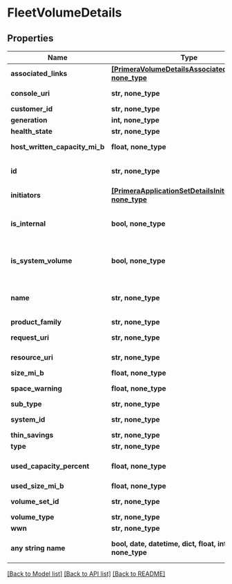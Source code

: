 # FleetVolumeDetails


## Properties
Name | Type | Description | Notes
------------ | ------------- | ------------- | -------------
**associated_links** | [**[PrimeraVolumeDetailsAssociatedLinksInner], none_type**](PrimeraVolumeDetailsAssociatedLinksInner.md) | Associated Links | [optional] 
**console_uri** | **str, none_type** | consoleUri for detailed storage object | [optional] 
**customer_id** | **str, none_type** | customerId | [optional] 
**generation** | **int, none_type** | generation | [optional] 
**health_state** | **str, none_type** | Health State of volume.&#x60; | [optional] 
**host_written_capacity_mi_b** | **float, none_type** | Host written data size in MiB. | [optional] 
**id** | **str, none_type** | UUID string uniquely identifying the storage system object. | [optional] 
**initiators** | [**[PrimeraApplicationSetDetailsInitiatorsInner], none_type**](PrimeraApplicationSetDetailsInitiatorsInner.md) | Initiator details | [optional] 
**is_internal** | **bool, none_type** | boolean value which specifies if it is a systemVolume or not &#x60;Filter&#x60; | [optional] 
**is_system_volume** | **bool, none_type** | boolean value which specifies if it is a systemVolume or not &#x60;Filter&#x60; | [optional] 
**name** | **str, none_type** | A user friendly name to identify the storage system volume (resourceName). | [optional] 
**product_family** | **str, none_type** | Product Family | [optional] 
**request_uri** | **str, none_type** | resourceUri for detailed volume object | [optional] 
**resource_uri** | **str, none_type** | resourceUri for detailed volume object | [optional] 
**size_mi_b** | **float, none_type** | Size in MiB | [optional] 
**space_warning** | **float, none_type** | User alloc space warning | [optional] 
**sub_type** | **str, none_type** | subType of the volume | [optional] 
**system_id** | **str, none_type** | SystemUid/Serial Number  of the array. | [optional] 
**thin_savings** | **str, none_type** | Thin savings | [optional] 
**type** | **str, none_type** | type | [optional] 
**used_capacity_percent** | **float, none_type** | Used capacity percentage of volume. &#x60;Filter, Sort&#x60; | [optional] 
**used_size_mi_b** | **float, none_type** | Size in MiB | [optional] 
**volume_set_id** | **str, none_type** | SystemUid/serialNumber of the volumeSet. | [optional] 
**volume_type** | **str, none_type** | VV Type | [optional] 
**wwn** | **str, none_type** | Volume wwn. | [optional] 
**any string name** | **bool, date, datetime, dict, float, int, list, str, none_type** | any string name can be used but the value must be the correct type | [optional]

[[Back to Model list]](../README.md#documentation-for-models) [[Back to API list]](../README.md#documentation-for-api-endpoints) [[Back to README]](../README.md)


